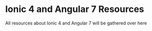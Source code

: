 # Ionic 4 and Angular 7 Resources
<p>All resources about Ionic 4 and Angular 7 will be gathered over here</p>
